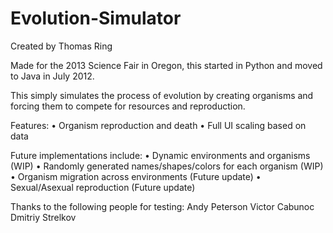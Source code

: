 Evolution-Simulator
===================

Created by Thomas Ring

Made for the 2013 Science Fair in Oregon, this started in Python and moved to Java in July 2012.

This simply simulates the process of evolution by creating organisms and forcing them to compete
for resources and reproduction.

Features:
• Organism reproduction and death
• Full UI scaling based on data

Future implementations include:
• Dynamic environments and organisms (WIP)
• Randomly generated names/shapes/colors for each organism (WIP)
• Organism migration across environments (Future update)
• Sexual/Asexual reproduction (Future update)

Thanks to the following people for testing:
Andy Peterson
Victor Cabunoc
Dmitriy Strelkov